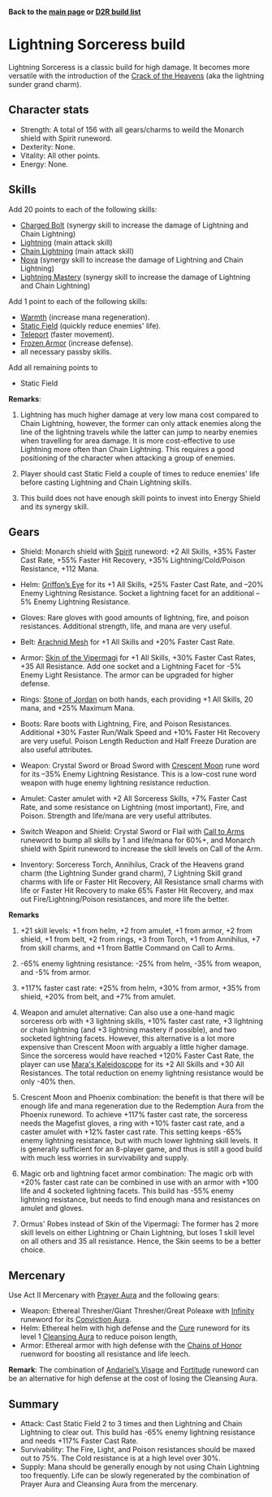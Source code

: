 <link rel="stylesheet" href="../style.css">

**Back to the [main page](../index.html) or [D2R build list](./build-list.html)**

# Lightning Sorceress build

Lightning Sorceress is a classic build for high damage. It becomes more versatile with the introduction of the [Crack of the Heavens](https://diablo.fandom.com/wiki/Crack_of_the_Heavens) (aka the lightning sunder grand charm). 

## Character stats

- Strength: A total of 156 with all gears/charms to weild the Monarch shield with Spirit runeword.
- Dexterity: None.
- Vitality: All other points.
- Energy: None.

## Skills

Add 20 points to each of the following skills:
- [Charged Bolt](https://diablo.fandom.com/wiki/Charged_Bolt_(Diablo_II)) (synergy skill to increase the damage of Lightning and Chain Lightning)
- [Lightning](https://diablo.fandom.com/wiki/Lightning_(skill)) (main attack skill)
- [Chain Lightning](https://diablo.fandom.com/wiki/Chain_Lightning_(Diablo_II)) (main attack skill)
- [Nova](https://diablo.fandom.com/wiki/Nova_(Diablo_II)) (synergy skill to increase the damage of Lightning and Chain Lightning)
- [Lightning Mastery](https://diablo.fandom.com/wiki/Lightning_Mastery) (synergy skill to increase the damage of Lightning and Chain Lightning)

Add 1 point to each of the following skills:
- [Warmth](https://diablo.fandom.com/wiki/Warmth) (increase mana regeneration).
- [Static Field](https://diablo.fandom.com/wiki/Static_Field) (quickly reduce enemies' life).
- [Teleport](https://diablo.fandom.com/wiki/Teleport_(Diablo_II)) (faster movement).
- [Frozen Armor](https://diablo.fandom.com/wiki/Frozen_Armor) (increase defense).
- all necessary passby skills.

Add all remaining points to
- Static Field

**Remarks**: 

1. Lightning has much higher damage at very low mana cost compared to Chain Lightning, however, the former can only attack enemies along the line of the lightning travels while the latter can jump to nearby enemies when travelling for area damage. It is more cost-effective to use Lightning more often than Chain Lightning. This requires a good positioning of the character when attacking a group of enemies.
  
2. Player should cast Static Field a couple of times to reduce enemies' life before casting Lightning and Chain Lightning skills.

3. This build does not have enough skill points to invest into Energy Shield and its synergy skill.
 

## Gears

- Shield: Monarch shield with [Spirit](https://diablo.fandom.com/wiki/Spirit_Rune_Word) runeword: +2 All Skills, +35% Faster Cast Rate, +55% Faster Hit Recovery, +35% Lightning/Cold/Poison Resistance, +112 Mana.
 
- Helm: [Griffon’s Eye](https://diablo.fandom.com/wiki/Griffon%27s_Eye) for its +1 All Skills, +25% Faster Cast Rate, and –20% Enemy Lightning Resistance. Socket a lightning facet for an additional –5% Enemy Lightning Resistance. 
 
- Gloves: Rare gloves with good amounts of lightning, fire, and poison resistances. Additional strength, life, and mana are very useful.  
 
- Belt: [Arachnid Mesh](https://diablo.fandom.com/wiki/Arachnid_Mesh) for +1 All Skills and +20% Faster Cast Rate.
 
- Armor: [Skin of the Vipermagi](https://diablo.fandom.com/wiki/Skin_of_the_Vipermagi) for +1 All Skills, +30% Faster Cast Rates, +35 All Resistance. Add one socket and a Lightning Facet for -5% Enemy Light Resistance. The armor can be upgraded for higher defense.
 
- Rings: [Stone of Jordan](https://diablo.fandom.com/wiki/Stone_of_Jordan_(Diablo_II)) on both hands, each providing +1 All Skills, 20 mana, and +25% Maximum Mana. 
 
- Boots: Rare boots with Lightning, Fire, and Poison Resistances. Additional +30% Faster Run/Walk Speed and +10% Faster Hit Recovery are very useful. Poison Length Reduction and Half Freeze Duration are also useful attributes. 
 
- Weapon: Crystal Sword or Broad Sword with [Crescent Moon](https://diablo.fandom.com/wiki/Crescent_Moon_Rune_Word) rune word for its –35% Enemy Lightning Resistance. This is a low-cost rune word weapon with huge enemy lightning resistance reduction.
 
- Amulet: Caster amulet with +2 All Sorceress Skills, +7% Faster Cast Rate, and some resistance on Lightning (most important), Fire, and Poison. Strength and life/mana are very useful attributes.
 
- Switch Weapon and Shield: Crystal Sword or Flail with [Call to Arms](https://diablo.fandom.com/wiki/Call_to_Arms_Rune_Word) runeword to bump all skills by 1 and life/mana for 60%+, and Monarch shield with Spirit runeword to increase the skill levels on Call of the Arm. 
 
- Inventory: Sorceress Torch, Annihilus, Crack of the Heavens grand charm (the Lightning Sunder grand charm), 7 Lightning Skill grand charms with life or Faster Hit Recovery, All Resistance small charms with life or Faster Hit Recovery to make 65% Faster Hit Recovery, and max out Fire/Lightning/Poison resistances, and more life the better.

**Remarks**

1. +21 skill levels: +1 from helm, +2 from amulet, +1 from armor, +2 from shield, +1 from belt, +2 from rings, +3 from Torch, +1 from Annihilus, +7 from skill charms, and +1 from Battle Command on Call to Arms.
2. -65% enemy lightning resistance: -25% from helm, -35% from weapon, and -5% from armor.
3. +117% faster cast rate: +25% from helm, +30% from armor, +35% from shield, +20% from belt, and +7% from amulet.
4. Weapon and amulet alternative: Can also use a one-hand magic sorceress orb with +3 lightning skills, +10% faster cast rate, +3 lightning or chain lightning (and +3 lightning mastery if possible), and two socketed lightning facets. However, this alternative is a lot more expensive than Crescent Moon with arguably a little higher damage. Since the sorceress would have reached +120% Faster Cast Rate, the player can use [Mara's Kaleidoscope](https://diablo.fandom.com/wiki/Mara%27s_Kaleidoscope_(Diablo_II)) for its +2 All Skills and +30 All Resistances. The total reduction on enemy lightning resistance would be only -40% then.

5. Crescent Moon and Phoenix combination: the benefit is that there will be enough life and mana regeneration due to the Redemption Aura from the Phoenix runeword. To achieve +117% faster cast rate, the sorceress needs the Magefist gloves, a ring with +10% faster cast rate, and a caster amulet with +12% faster cast rate. This setting keeps -65% enemy lightning resistance, but with much lower lightning skill levels. It is generally sufficient for an 8-player game, and thus is still a good build with much less worries in survivability and supply.

6. Magic orb and lightning facet armor combination: The magic orb with +20% faster cast rate can be combined in use with an armor with +100 life and 4 socketed lightning facets. This build has -55% enemy lightning resistance, but needs to find enough mana and resistances on amulet and gloves.

7. Ormus' Robes instead of Skin of the Vipermagi: The former has 2 more skill levels on either Lightning or Chain Lightning, but loses 1 skill level on all others and 35 all resistance. Hence, the Skin seems to be a better choice.
 
## Mercenary

Use Act II Mercenary with [Prayer Aura](https://diablo.fandom.com/wiki/Prayer) and the following gears:
- Weapon: Ethereal Thresher/Giant Thresher/Great Poleaxe with [Infinity](https://diablo.fandom.com/wiki/Infinity_Rune_Word) runeword for its [Conviction Aura](https://diablo.fandom.com/wiki/Conviction).
- Helm: Ethereal helm with high defense and the [Cure](https://diablo.fandom.com/wiki/Cure_Rune_Word) runeword for its level 1 [Cleansing Aura](https://diablo.fandom.com/wiki/Cleansing) to reduce poison length,
- Armor: Ethereal armor with high defense with the [Chains of Honor](https://diablo.fandom.com/wiki/Chains_of_Honor_Rune_Word) ruenword for boosting all resistance and life leech.

**Remark**: The combination of [Andariel’s Visage](https://diablo.fandom.com/wiki/Andariel%27s_Visage_(Diablo_II)) and [Fortitude](https://diablo.fandom.com/wiki/Fortitude_Rune_Word) runeword can be an alternative for high defense at the cost of losing the Cleansing Aura.
 
## Summary 
- Attack: Cast Static Field 2 to 3 times and then Lightning and Chain Lightning to clear out. This build has -65% enemy lightning resistance and needs +117% Faster Cast Rate.
- Survivability: The Fire, Light, and Poison resistances should be maxed out to 75%. The Cold resistance is at a high level over 30%.
- Supply: Mana should be generally enough by not using Chain Lightning too frequently. Life can be slowly regenerated by the combination of Prayer Aura and Cleansing Aura from the mercenary. 
